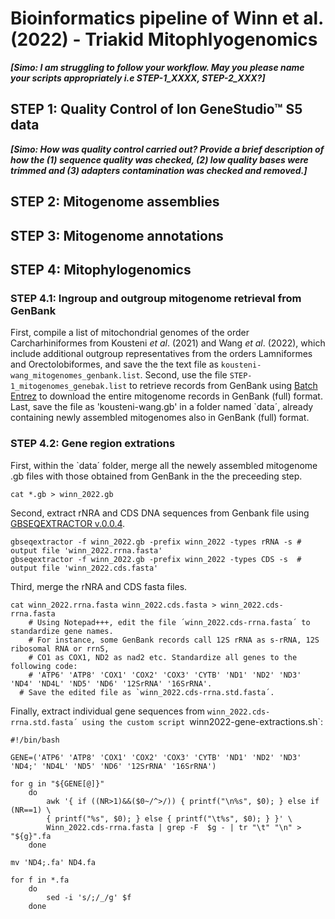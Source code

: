 # Bioinformatics pipeline of Winn et al. (2022) - Triakid Mitophlyogenomics
***[Simo: I am struggling to follow your workflow. May you please name your scripts appropriately i.e STEP-1_XXXX, STEP-2_XXX?]***

## STEP 1: Quality Control of Ion GeneStudio™ S5 data
***[Simo: How was quality control carried out? Provide a brief description of how the (1) sequence quality was checked, (2) low quality bases were trimmed and (3) adapters contamination was checked and removed.]***

## STEP 2: Mitogenome assemblies  

## STEP 3: Mitogenome annotations

## STEP 4: Mitophylogenomics

### STEP 4.1: Ingroup and outgroup mitogenome retrieval from GenBank 
First, compile a list of mitochondrial genomes of the order Carcharhiniformes from Kousteni *et al*. (2021) and Wang *et al*. (2022), which include additional outgroup representatives from the orders Lamniformes and Orectolobiformes, and save the the text file as `kousteni-wang_mitogenomes_genbank.list`. Second, use the file `STEP-1_mitogenomes_genebak.list` to retrieve records from GenBank using [Batch Entrez](https://www.ncbi.nlm.nih.gov/sites/batchentrez) to download the entire mitogenome records in GenBank (full) format. Last, save the file as 'kousteni-wang.gb' in a folder named `data´, already containing newly assembled mitogenomes also in GenBank (full) format.

### STEP 4.2: Gene region extrations
First, within the `data´ folder, merge all the newely assembled mitogenome .gb files with those obtained from GenBank in the the preceeding step.
```
cat *.gb > winn_2022.gb
```
Second, extract rNRA and CDS DNA sequences from Genbank file using [GBSEQEXTRACTOR v.0.0.4](https://github.com/linzhi2013/gbseqextractor).
```
gbseqextractor -f winn_2022.gb -prefix winn_2022 -types rRNA -s # output file 'winn_2022.rrna.fasta'
gbseqextractor -f winn_2022.gb -prefix winn_2022 -types CDS -s	# output file 'winn_2022.cds.fasta'
```
Third, merge the rNRA and CDS fasta files.
```
cat winn_2022.rrna.fasta winn_2022.cds.fasta > winn_2022.cds-rrna.fasta
	# Using Notepad+++, edit the file ´winn_2022.cds-rrna.fasta´ to standardize gene names.
	# For instance, some GenBank records call 12S rRNA as s-rRNA, 12S ribosomal RNA or rrnS,
	# CO1 as COX1, ND2 as nad2 etc. Standardize all genes to the following code: 
	# 'ATP6' 'ATP8' 'COX1' 'COX2' 'COX3' 'CYTB' 'ND1' 'ND2' 'ND3' 'ND4' 'ND4L' 'ND5' 'ND6' '12SrRNA' '16SrRNA'.
  # Save the edited file as `winn_2022.cds-rrna.std.fasta´.
```
Finally, extract individual gene sequences from `winn_2022.cds-rrna.std.fasta´ using the custom script `winn2022-gene-extractions.sh`:
```
#!/bin/bash

GENE=('ATP6' 'ATP8' 'COX1' 'COX2' 'COX3' 'CYTB' 'ND1' 'ND2' 'ND3' 'ND4;' 'ND4L' 'ND5' 'ND6' '12SrRNA' '16SrRNA')

for g in "${GENE[@]}"
	do
		awk '{ if ((NR>1)&&($0~/^>/)) { printf("\n%s", $0); } else if (NR==1) \
		{ printf("%s", $0); } else { printf("\t%s", $0); } }' \
		Winn_2022.cds-rrna.fasta | grep -F  $g - | tr "\t" "\n" > "${g}".fa
	done

mv 'ND4;.fa' ND4.fa

for f in *.fa
	do
		sed -i 's/;/_/g' $f
	done 
```



